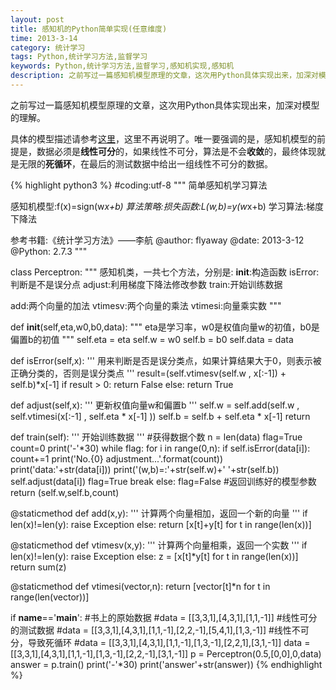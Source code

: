 ```yaml
---
layout: post
title: 感知机的Python简单实现(任意维度)
time: 2013-3-14
category: 统计学习
tags: Python,统计学习方法,监督学习
keywords: Python,统计学习方法,监督学习,感知机实现,感知机
description: 之前写过一篇感知机模型原理的文章，这次用Python具体实现出来，加深对模型的理解。
---
```


之前写过一篇感知机模型原理的文章，这次用Python具体实现出来，加深对模型的理解。

具体的模型描述请参考[这里](/%E7%BB%9F%E8%AE%A1%E5%AD%A6%E4%B9%A0/2013/02/27/Statistical-Learning-Introduction.html "感知机")，这里不再说明了。唯一要强调的是，感知机模型的前提是，数据必须是**线性可分**的，如果线性不可分，算法是不会**收敛**的，最终体现就是无限的**死循环**，在最后的测试数据中给出一组线性不可分的数据。


{% highlight python3 %}
#coding:utf-8
"""
简单感知机学习算法

感知机模型:f(x)=sign(w*x+b)
算法策略:损失函数:L(w,b)=y(w*x+b)
学习算法:梯度下降法

参考书籍:《统计学习方法》——李航
@author: flyaway
@date: 2013-3-12
@Python: 2.7.3
"""


class Perceptron:
  """
  感知机类，一共七个方法，分别是:
  __init__:构造函数
  isError:判断是不是误分点
  adjust:利用梯度下降法修改参数
  train:开始训练数据

  add:两个向量的加法
  vtimesv:两个向量的乘法
  vtimesi:向量乘实数
  """

  def __init__(self,eta,w0,b0,data):
    """
    eta是学习率，w0是权值向量w的初值，b0是偏置b的初值
    """
    self.eta = eta
    self.w = w0
    self.b = b0
    self.data = data

  def isError(self,x):
    '''
    用来判断是否是误分类点，如果计算结果大于0，则表示被正确分类的，否则是误分类点
    '''
    result=(self.vtimesv(self.w , x[:-1]) + self.b)*x[-1]
    if result > 0:
      return False
    else:
      return True 


  def adjust(self,x):
    '''
    更新权值向量w和偏置b
    '''
    self.w = self.add(self.w , self.vtimesi(x[:-1] , self.eta * x[-1] ))
    self.b = self.b + self.eta * x[-1]
    return
	
  def train(self):
    '''
    开始训练数据
    '''
    #获得数据个数
    n = len(data)
    flag=True
    count=0
    print('-'*30)
    while flag:
      for i in range(0,n):
        if self.isError(data[i]):
          count+=1
          print('No.{0} adjustment...'.format(count))
          print('data:'+str(data[i]))
          print('(w,b)=:'+str(self.w)+' '+str(self.b))
          self.adjust(data[i])
          flag=True
          break
        else:
          flag=False
    #返回训练好的模型参数
    return (self.w,self.b,count)

  @staticmethod
  def add(x,y):
    '''
    计算两个向量相加，返回一个新的向量
    '''
    if len(x)!=len(y):
      raise Exception
    else:
      return [x[t]+y[t] for t in range(len(x))]


  @staticmethod
  def vtimesv(x,y):
    '''
    计算两个向量相乘，返回一个实数
     '''
    if len(x)!=len(y):
      raise Exception
    else:
      z = [x[t]*y[t] for t in range(len(x))]
      return sum(z)
	
  @staticmethod
  def vtimesi(vector,n):
    return [vector[t]*n for t in range(len(vector))]


if __name__=='__main__':
  #书上的原始数据
  #data = [[3,3,1],[4,3,1],[1,1,-1]]
  #线性可分的测试数据
  #data = [[3,3,1],[4,3,1],[1,1,-1],[2,2,-1],[5,4,1],[1,3,-1]]
  #线性不可分，导致死循环
  #data = [[3,3,1],[4,3,1],[1,1,-1],[1,3,-1],[2,2,1],[3,1,-1]]
  data = [[3,3,1],[4,3,1],[1,1,-1],[1,3,-1],[2,2,-1],[3,1,-1]]
  p = Perceptron(0.5,[0,0],0,data)
  answer = p.train()
  print('-'*30)
  print('answer'+str(answer))
{% endhighlight %}

